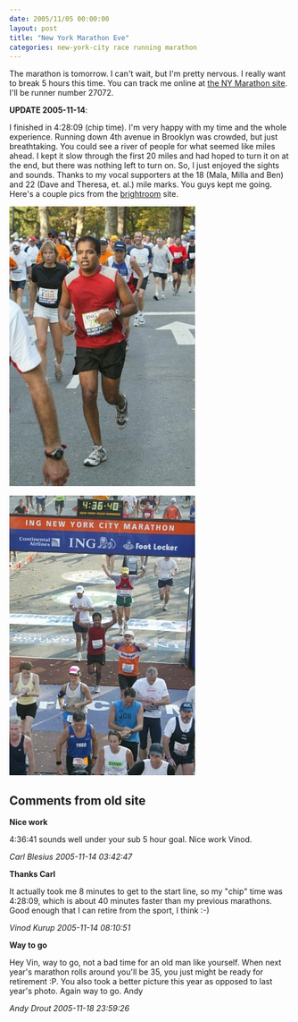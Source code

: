 ```yaml
---
date: 2005/11/05 00:00:00
layout: post
title: "New York Marathon Eve"
categories: new-york-city race running marathon
---
```


The marathon is tomorrow. I can't wait, but I'm pretty nervous. I really want to break 5 hours this time. You can track me online at [the NY Marathon site](http://www.ingnycmarathon.org/results/index.php). I'll be runner number 27072.

**UPDATE 2005-11-14**:

I finished in 4:28:09 (chip time). I'm very happy with my time and the whole experience. Running down 4th avenue in Brooklyn was crowded, but just breathtaking. You could see a river of people for what seemed like miles ahead. I kept it slow through the first 20 miles and had hoped to turn it on at the end, but there was nothing left to turn on. So, I just enjoyed the sights and sounds. Thanks to my vocal supporters at the 18 (Mala, Milla and Ben) and 22 (Dave and Theresa, et. al.) mile marks. You guys kept me going. Here's a couple pics from the [brightroom](http://brightroom.com) site.

<img class="inset" src="/images/nyc-marathon.jpg" height="500" width="333" alt="NYC Marathon 2005" />

<img src="/images/nyc-marathon-finish.jpg" height="500" width="333"
alt="NYC Marathon 2005 Finish Line" />

<div id="comment-box">
<h2>Comments from old site</h2>

<div class="one-comment">
<p><b>Nice work</b></p>
<p>
4:36:41 sounds well under your sub 5 hour goal. Nice work Vinod.
</p>
<address class="signature">
<span class="author">Carl Blesius</span>
<span class="date">2005-11-14 03:42:47</span>
</address>
</div>

<div class="my-comment">
<p><b>Thanks Carl</b></p>
<p>
It actually took me 8 minutes to get to the start line, so my "chip"
time was 4:28:09, which is about 40 minutes faster than my previous
marathons. Good enough that I can retire from the sport, I think :-)
</p>
<address class="signature">
<span class="author">Vinod Kurup</span>
<span class="date">2005-11-14 08:10:51</span>
</address>
</div>

<div class="one-comment">
<p><b>Way to go</b></p>
<p>
Hey Vin, way to go, not a bad time for an old man like yourself.  When
next year's marathon rolls around you'll be 35, you just might be
ready for retirement :P.  You also took a better picture this year as
opposed to last year's photo.  Again way to go.  Andy
</p>
<address class="signature">
<span class="author">Andy Drout</span>
<span class="date">2005-11-18 23:59:26</span>
</address>
</div>

</div>

